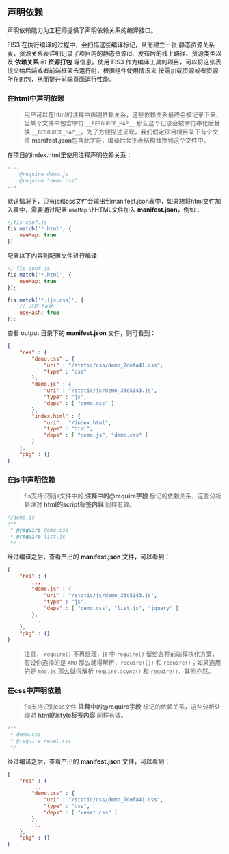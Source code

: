 ## 声明依赖

声明依赖能力为工程师提供了声明依赖关系的编译接口。

FIS3 在执行编译的过程中，会扫描这些编译标记，从而建立一张 静态资源关系表，资源关系表详细记录了项目内的静态资源id、发布后的线上路径、资源类型以及 **依赖关系** 和 **资源打包** 等信息。使用 FIS3 作为编译工具的项目，可以将这张表提交给后端或者前端框架去运行时，根据组件使用情况来 按需加载资源或者资源所在的包，从而提升前端页面运行性能。

### 在html中声明依赖

> 用户可以在html的注释中声明依赖关系，这些依赖关系最终会被记录下来，当某个文件中包含字符 `__RESOURCE_MAP__` 那么这个记录会被字符串化后替换 `__RESOURCE_MAP__`。为了方便描述呈现，我们假定项目根目录下有个文件 **manifest.json**包含此字符，编译后会把表结构替换到这个文件中。

在项目的index.html里使用注释声明依赖关系：

```html
<!--
    @require demo.js
    @require "demo.css"
-->
```

默认情况下，只有js和css文件会输出到manifest.json表中，如果想将html文件加入表中，需要通过配置 ```useMap``` 让HTML文件加入 **manifest.json**，例如：

```javascript
//fis-conf.js
fis.match('*.html', {
    useMap: true
})
```

配置以下内容到配置文件进行编译

```js
// fis-conf.js
fis.match('*.html', {
    useMap: true
});

fis.match('*.{js,css}', {
    // 开启 hash
    useHash: true
});
```

查看 output 目录下的 **manifest.json** 文件，则可看到：

```json
{
    "res" : {
        "demo.css" : {
            "uri" : "/static/css/demo_7defa41.css",
            "type" : "css"
        },
        "demo.js" : {
            "uri" : "/static/js/demo_33c5143.js",
            "type" : "js",
            "deps" : [ "demo.css" ]
        },
        "index.html" : {
            "uri" : "/index.html",
            "type" : "html",
            "deps" : [ "demo.js", "demo.css" ]
        }
    },
    "pkg" : {}
}
```

### 在js中声明依赖

> fis支持识别js文件中的 **注释中的@require字段** 标记的依赖关系，这些分析处理对 **html的script标签内容** 同样有效。

```javascript
//demo.js
/**
 * @require demo.css
 * @require list.js
 */
```

经过编译之后，查看产出的 **manifest.json** 文件，可以看到：

```json
{
    "res" : {
        ...
        "demo.js" : {
            "uri" : "/static/js/demo_33c5143.js",
            "type" : "js",
            "deps" : [ "demo.css", "list.js", "jquery" ]
        },
        ...
    },
    "pkg" : {}
}
```

> 注意， `require()` 不再处理，js 中 `require()` 留给各种前端模块化方案，假设你选择的是 `AMD` 那么就得解析，`require([])` 和 `require()`；如果选用的是 `mod.js` 那么就得解析 `require.async()` 和 `require()`，其他亦然。

### 在css中声明依赖

> fis支持识别css文件 **注释中的@require字段** 标记的依赖关系，这些分析处理对 **html的style标签内容** 同样有效。

```css
/**
 * demo.css
 * @require reset.css
 */
```

经过编译之后，查看产出的 **manifest.json** 文件，可以看到：

```json
{
    "res" : {
        ...
        "demo.css" : {
            "uri" : "/static/css/demo_7defa41.css",
            "type" : "css",
            "deps" : [ "reset.css" ]
        },
        ...
    },
    "pkg" : {}
}
```
